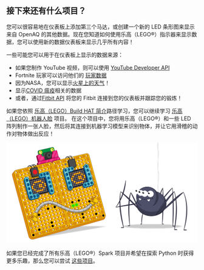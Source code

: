 ## 接下来还有什么项目？

您可以很容易地在仪表板上添加第三个马达，或创建一个新的 LED 条形图来显示来自 OpenAQ 的其他数据。现在您知道如何使用乐高（LEGO®）指示器来显示数据，您可以使用新的数据仪表板来显示几乎所有内容！

一些可能您可以用于在仪表板上显示的数据来源：

+ 如果您制作 YouTube 视频，则可以使用 [YouTube Developer API](https://developers.google.com/youtube/v3)
+ Fortnite 玩家可以访问他们的 [玩家数据](https://fortnitetracker.com/site-api)
+ 因为NASA，您可以显示[火星上的天气](https://mars.nasa.gov/insight/weather/)！
+ 显示[COVID 瘟疫](https://github.com/M-Media-Group/Covid-19-API)相关的数据
+ 或者，通过[Fitbit API](https://dev.fitbit.com/build/reference/web-api/) 将您的 Fitbit 连接到您的仪表板并跟踪您的锻炼！

如果您依照 [乐高（LEGO）Build HAT 简介](https://projects.raspberrypi.org/en/pathways/lego-intro)路径学习，您可以继续学习 [乐高（LEGO）机器人脸](https://projects.raspberrypi.org/en/projects/lego-data-dash) 项目。 在这个项目中，您将用乐高（LEGO®）和一些 LED 阵列制作一张人脸，然后将其连接到机器学习模型来识别物体，并让它用滑稽的动作对物体做出反应！

![显示有趣的动作的乐高（LEGO）机器人脸的横幅图片。](images/robotfacebanner.png)

如果您已经完成了所有乐高（LEGO®）Spark 项目并希望在探索 Python 时获得更多乐趣，那么您可以尝试 [这些项目](https://projects.raspberrypi.org/en/projects?software%5B%5D=python)。
